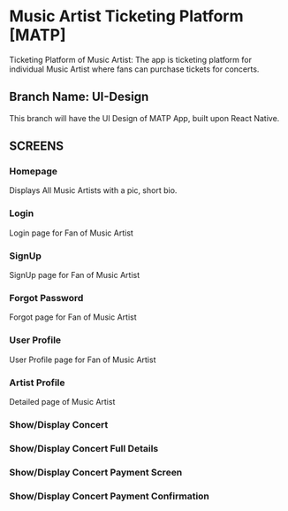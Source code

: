 # Music Artist Ticketing Platform [MATP]
Ticketing Platform of Music Artist: The app is ticketing platform for individual Music Artist where fans can purchase tickets for concerts.

## Branch Name: UI-Design
This branch will have the UI Design of MATP App, built upon React Native.

## SCREENS
### Homepage
Displays All Music Artists with a pic, short bio.
### Login
Login page for Fan of Music Artist
### SignUp
SignUp page for Fan of Music Artist
### Forgot Password
Forgot page for Fan of Music Artist
### User Profile
User Profile page for Fan of Music Artist
### Artist Profile
Detailed page of Music Artist
### Show/Display Concert
### Show/Display Concert Full Details
### Show/Display Concert Payment Screen
### Show/Display Concert Payment Confirmation


